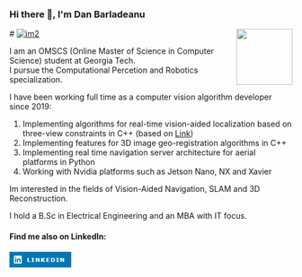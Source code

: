### Hi there 👋, I'm Dan Barladeanu

#<img align="right" width="100" height="100" src="http://github.com/danbarla/danbarla/omscs.jpeg">
[![im2](http://github.com/danbarla/danbarla/omscs.jpeg)][3]

I am an OMSCS (Online Master of Science in Computer Science) student at Georgia Tech.  
I pursue the Computational Percetion and Robotics specialization.

I have been working full time as a computer vision algorithm developer since 2019:
1. Implementing algorithms for real-time vision-aided localization based on three-view constraints in C++ (based on [Link][2]) 
2. Implementing features for 3D image geo-registration algorithms in C++
3. Implementing real time navigation server architecture for aerial platforms in Python 
4. Working with Nvidia platforms such as Jetson Nano, NX and Xavier

Im interested in the fields of Vision-Aided Navigation, SLAM and 3D Reconstruction.

I hold a B.Sc in Electrical Engineering and an MBA with IT focus. 

#### Find me also on LinkedIn:   

[![im1](https://github.com/danbarla/danbarla/blob/main/linkedin.png)][1]

[1]: https://www.linkedin.com/in/dan-barladeanu-815594151/
[2]: https://indelman.github.io/ANPL-Website/Publications/Indelman11aerospace.pdf
[3]: https://omscs.gatech.edu/



<!--
**danbarla/danbarla** is a ✨ _special_ ✨ repository because its `README.md` (this file) appears on your GitHub profile.

Here are some ideas to get you started:

- 🔭 I’m currently working on ...
- 🌱 I’m currently learning ...
- 👯 I’m looking to collaborate on ...
- 🤔 I’m looking for help with ...
- 💬 Ask me about ...
- 📫 How to reach me: ...
- 😄 Pronouns: ...
- ⚡ Fun fact: ...
-->

